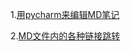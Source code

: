1.[用pycharm来编辑MD笔记](https://github.com/Zorinman/Zorin-K8S-/blob/main/README.md#%E5%86%99%E7%AC%94%E8%AE%B0%E7%9A%84%E5%9F%BA%E7%A1%80%E7%9F%A5%E8%AF%86)

2.[MD文件内的各种链接跳转](https://blog.csdn.net/qq_46450354/article/details/130005223)
